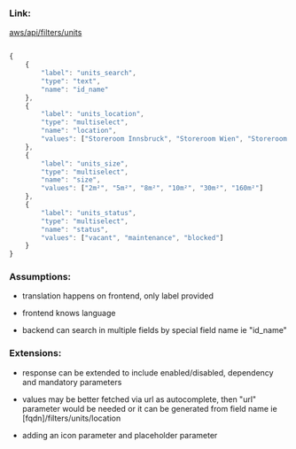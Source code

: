 
### Link:

[aws/api/filters/units](http://kinnovis-env.eba-jbn2d5zb.us-east-1.elasticbeanstalk.com/api/filters/units)



```javascript

{
    {
        "label": "units_search",
        "type": "text",
        "name": "id_name"
    },
    {
        "label": "units_location",
        "type": "multiselect",
        "name": "location",
        "values": ["Storeroom Innsbruck", "Storeroom Wien", "Storeroom Graz"]
    },
    {
        "label": "units_size",
        "type": "multiselect",
        "name": "size",
        "values": ["2m²", "5m²", "8m²", "10m²", "30m²", "160m²"]
    }, 
    {
        "label": "units_status",
        "type": "multiselect",
        "name": "status",
        "values": ["vacant", "maintenance", "blocked"]
    }
}
```

### Assumptions:

- translation happens on frontend, only label provided

- frontend knows language

- backend can search in multiple fields by special field name ie "id_name"


### Extensions:

- response can be extended to include enabled/disabled, dependency and mandatory parameters

- values may be better fetched via url as autocomplete, then "url" parameter would be needed or it can be generated from 
field name ie [fqdn]/filters/units/location
- adding an icon parameter and placeholder parameter 


